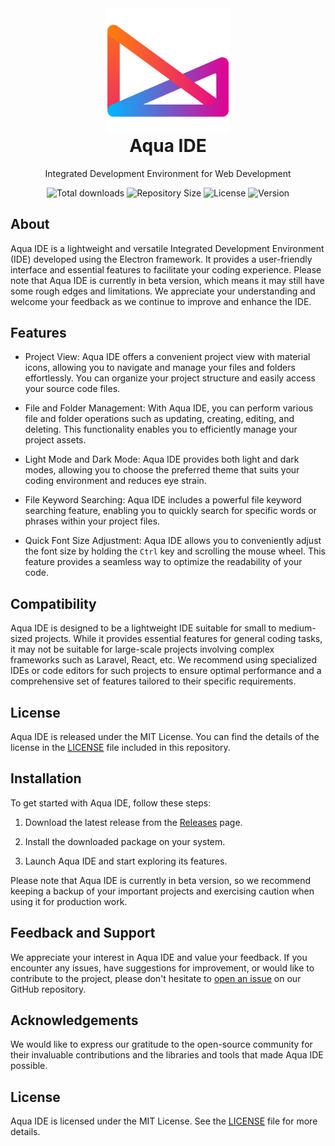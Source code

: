 <div align="center">
  <img width="200" height="200"
    src="https://github.com/chethana101/aqua-ide/blob/main/src/renderer/assets/images/aqua-ide-logo-512.png">
  <h1 style="margin-top: 0px">Aqua IDE</h1>
  <p>Integrated Development Environment for Web Development</p>
</div>

<p align="center">
    <img src="https://img.shields.io/github/downloads/chethana101/aqua-ide/total" alt="Total downloads">
    <img src="https://img.shields.io/github/repo-size/chethana101/aqua-ide?color=red" alt="Repository Size">
    <img src="https://img.shields.io/github/license/chethana101/aqua-ide" alt="License">
    <img src="https://img.shields.io/github/v/release/chethana101/aqua-ide" alt="Version">
</p>

## About

Aqua IDE is a lightweight and versatile Integrated Development Environment (IDE) developed using the Electron framework. It provides a user-friendly interface and essential features to facilitate your coding experience. Please note that Aqua IDE is currently in beta version, which means it may still have some rough edges and limitations. We appreciate your understanding and welcome your feedback as we continue to improve and enhance the IDE.

## Features

- Project View: Aqua IDE offers a convenient project view with material icons, allowing you to navigate and manage your files and folders effortlessly. You can organize your project structure and easily access your source code files.

- File and Folder Management: With Aqua IDE, you can perform various file and folder operations such as updating, creating, editing, and deleting. This functionality enables you to efficiently manage your project assets.

- Light Mode and Dark Mode: Aqua IDE provides both light and dark modes, allowing you to choose the preferred theme that suits your coding environment and reduces eye strain.

- File Keyword Searching: Aqua IDE includes a powerful file keyword searching feature, enabling you to quickly search for specific words or phrases within your project files.

- Quick Font Size Adjustment: Aqua IDE allows you to conveniently adjust the font size by holding the `Ctrl` key and scrolling the mouse wheel. This feature provides a seamless way to optimize the readability of your code.

## Compatibility

Aqua IDE is designed to be a lightweight IDE suitable for small to medium-sized projects. While it provides essential features for general coding tasks, it may not be suitable for large-scale projects involving complex frameworks such as Laravel, React, etc. We recommend using specialized IDEs or code editors for such projects to ensure optimal performance and a comprehensive set of features tailored to their specific requirements.

## License

Aqua IDE is released under the MIT License. You can find the details of the license in the [LICENSE](LICENSE) file included in this repository.

## Installation

To get started with Aqua IDE, follow these steps:

1. Download the latest release from the [Releases](https://github.com/chethana101/aqua-ide/releases/latest) page.

2. Install the downloaded package on your system.

3. Launch Aqua IDE and start exploring its features.

Please note that Aqua IDE is currently in beta version, so we recommend keeping a backup of your important projects and exercising caution when using it for production work.

## Feedback and Support

We appreciate your interest in Aqua IDE and value your feedback. If you encounter any issues, have suggestions for improvement, or would like to contribute to the project, please don't hesitate to [open an issue](https://github.com/chethana101/aqua-ide/issues) on our GitHub repository.

## Acknowledgements

We would like to express our gratitude to the open-source community for their invaluable contributions and the libraries and tools that made Aqua IDE possible.

## License

Aqua IDE is licensed under the MIT License. See the [LICENSE](LICENSE) file for more details.
